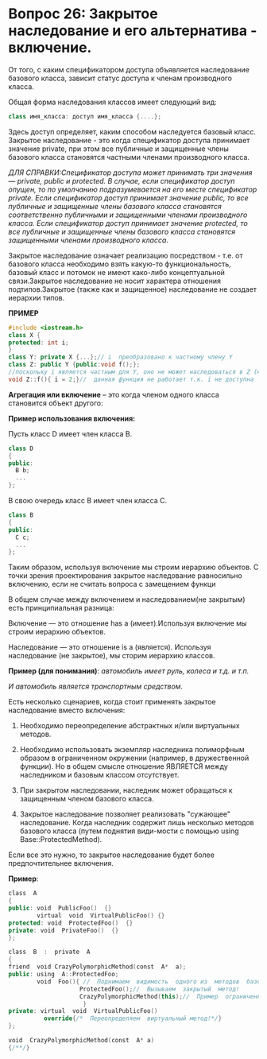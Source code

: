 ﻿# Вопрос 26: Закрытое наследование и его альтернатива - включение.

От того, с каким спецификатором доступа объявляется наследование базового класса, зависит статус доступа к членам производного класса. 

Общая форма наследования классов имеет следующий вид:

```cpp
class имя_класса: доступ имя_класса {....};
```

Здесь доступ определяет, каким способом наследуется базовый класс. Закрытое наследование - это когда спецификатор доступа принимает значение private, при этом все публичные и защищенные члены базового класса становятся частными членами производного класса.

*ДЛЯ СПРАВКИ:Спецификатор доступа может принимать три значения — private, public и protected. В случае, если спецификатор доступ опущен, то по умолчанию подразумевается на его месте спецификатор private. Если спецификатор доступ принимает значение public, то все публичные и защищенные члены базового класса становятся соответственно публичными и защищенными членами производного класса.  Если спецификатор доступ принимает значение protected, то все публичные и защищенные члены базового класса становятся защищенными членами производного класса.*

Закрытое наследование означает реализацию посредством - т.е. от базового класса необходимо взять какую-то функциональность, базовый класс и потомок не имеют како-либо концептуальной связи.Закрытое наследование не носит характера отношения подтипов.Закрытое (также как и защищенное) наследование не создает иерархии типов.

**ПРИМЕР**
```cpp
#include <iostream.h>
class X {
protected: int i;
}
class Y: private X {...};// i  преобразовано к частному члену Y
class Z: public Y {public:void f();};
//поскольку i является частным для Y, оно не может наследоваться в Z (не создается иерархии объектов)
void Z::f(){ i = 2;}//  данная функция не работает т.к. i не доступна
```

**Агрегация или включение** – это когда членом одного класса становится объект другого:

**Пример использования включения:**

Пусть класс D имеет член класса B.
```cpp
class D
{
public:
  B b;
  ...
};
```

В свою очередь класс B имеет член класса C.
```cpp
class В
{
public:
  С с;
  ...
};
```
Таким образом, используя включение мы строим иерархию объектов.
С точки зрения проектирования закрытое наследование равносильно включению, если не считать вопроса с замещением функци

В общем случае между включением и наследованием(не закрытым) есть принципиальная разница:

Включение — это отношение has a (имеет).Используя включение мы строим иерархию объектов.

Наследование — это отношение is a (является). Используя наследование (не закрытое), мы сторим иерархию классов.

**Пример (для понимания)**:
*автомобиль имеет руль, колеса и т.д. и т.п.*

*И автомобиль является транспортным средством.*

Есть несколько сценариев, когда стоит применять закрытое наследование вместо включения:

1. Необходимо переопределение абстрактных и/или виртуальных методов.

2. Необходимо использовать экземпляр наследника полиморфным образом в ограниченном окружении (например, в дружественной функции). Но в общем смысле отношение ЯВЛЯЕТСЯ между наследником и базовым классом отсутствует.

3. При закрытом наследовании, наследник может обращаться к защищенным членом базового класса.

4. Закрытое наследование позволяет реализовать "сужающее" наследование. Когда наследник содержит лишь несколько методов базового класса (путем поднятия види-мости с помощью using Base::ProtectedMethod).


Если все это нужно, то закрытое наследование будет более предпочтительнее включения.

**Пример**:
```cpp
class  A
{
public: void  PublicFoo()  {}
        virtual  void  VirtualPublicFoo() {}
protected: void  ProtectedFoo()  {}
private: void  PrivateFoo()  {}
};

class  B  :  private  A
{
friend  void CrazyPolymorphicMethod(const  A*  a);
public: using  A::ProtectedFoo;
        void  Foo(){ //  Поднимаем  видимость  одного из  методов  базового  класса
                    ProtectedFoo();//  Вызываем  закрытый  метод!
                    CrazyPolymorphicMethod(this);//  Пример  ограниченного полиморфизма
                     }
private: virtual  void  VirtualPublicFoo()
          override{/*  Переопределяем  виртуальный метод!*/}
};

void  CrazyPolymorphicMethod(const  A* a)
{/**/}
```
